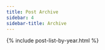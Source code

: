 ```yaml
---
title: Post Archive
sidebar: 4
sidebar-title: Archive
---
```


{% include post-list-by-year.html %}
